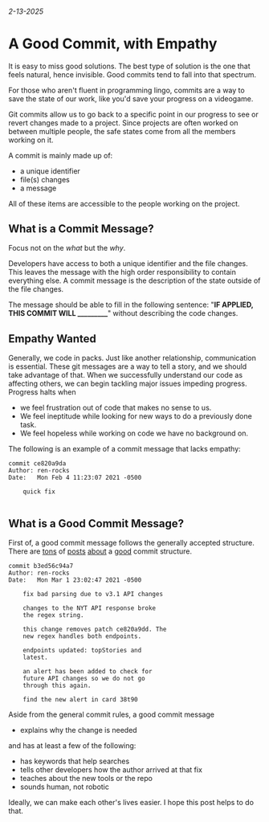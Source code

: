 ###### 2-13-2025
# A Good Commit, with Empathy
It is easy to miss good solutions. The best type of solution is the one that feels natural, hence invisible. Good commits tend to fall into that spectrum. 

For those who aren't fluent in programming lingo, commits are a way to save the state of our work, like you'd save your progress on a videogame. 

Git commits allow us to go back to a specific point in our progress to see or revert changes made to a project. Since projects are often worked on between multiple people, the safe states come from all the members working on it.  

A commit is mainly made up of:
- a unique identifier
- file(s) changes
- a message

All of these items are accessible to the people working on the project.

## What is a Commit Message?
Focus not on the *what* but the *why*.

Developers have access to both a unique identifier and the file changes. This leaves the message with the high order responsibility to contain everything else. A commit message is the description of the state outside of the file changes. 

The message should be able to fill in the following sentence: "**IF APPLIED, THIS COMMIT WILL _________**" without describing the code changes. 

## Empathy Wanted
Generally, we code in packs. Just like another relationship, communication is essential. These git messages are a way to tell a story, and we should take advantage of that. When we successfully understand our code as affecting others, we can begin tackling major issues impeding progress. Progress halts when
- we feel frustration out of code that makes no sense to us.
- We feel ineptitude while looking for new ways to do a previously done task.
- We feel hopeless while working on code we have no background on.

The following is an example of a commit message that lacks empathy:
```
commit ce820a9da
Author: ren-rocks 
Date:   Mon Feb 4 11:23:07 2021 -0500

    quick fix


```

## What is a Good Commit Message?
First of, a good commit message follows the generally accepted structure. There are [tons](https://www.git-scm.com/book/en/v2/Distributed-Git-Contributing-to-a-Project#_commit_guidelines) of [posts](https://tbaggery.com/2008/04/19/a-note-about-git-commit-messages.html) [about](https://github.com/torvalds/subsurface-for-dirk/blob/master/README.md#contributing) a [good](https://github.com/erlang/otp/wiki/writing-good-commit-messages) commit structure. 

```
commit b3ed56c94a7
Author: ren-rocks 
Date:   Mon Mar 1 23:02:47 2021 -0500

    fix bad parsing due to v3.1 API changes

    changes to the NYT API response broke 
    the regex string.

    this change removes patch ce820a9dd. The
    new regex handles both endpoints.

    endpoints updated: topStories and 
    latest.

    an alert has been added to check for
    future API changes so we do not go 
    through this again.

    find the new alert in card 38t90
```

Aside from the general commit rules, a good commit message 
- explains why the change is needed

and has at least a few of the following:
- has keywords that help searches
- tells other developers how the author arrived at that fix
- teaches about the new tools or the repo
- sounds human, not robotic

Ideally, we can make each other's lives easier. I hope this post helps to do that.